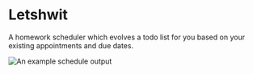 # Letshwit
A homework scheduler which evolves a todo list for you based on your existing
appointments and due dates.

![An example schedule output](./docs/schedule.png)
